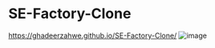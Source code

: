 # SE-Factory-Clone
https://ghadeerzahwe.github.io/SE-Factory-Clone/
![image](https://github.com/GhadeerZahwe/SE-Factory-Clone/assets/88279980/9d3bc7a7-1387-4976-afce-b51a10999fce)

